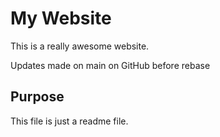 # My Website 

This is a really awesome website.

Updates made on main on GitHub before rebase 

## Purpose 

This file is just a readme file.
